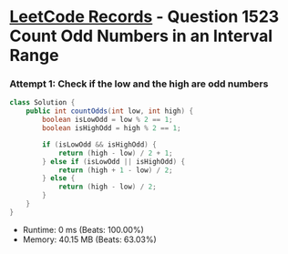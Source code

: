 # [LeetCode Records](../../README.md) - Question 1523 Count Odd Numbers in an Interval Range

### Attempt 1: Check if the low and the high are odd numbers
```java
class Solution {
    public int countOdds(int low, int high) {
        boolean isLowOdd = low % 2 == 1;
        boolean isHighOdd = high % 2 == 1;

        if (isLowOdd && isHighOdd) {
            return (high - low) / 2 + 1;
        } else if (isLowOdd || isHighOdd) {
            return (high + 1 - low) / 2;
        } else {
            return (high - low) / 2;
        }
    }
}
```
- Runtime: 0 ms (Beats: 100.00%)
- Memory: 40.15 MB (Beats: 63.03%)

<br>
